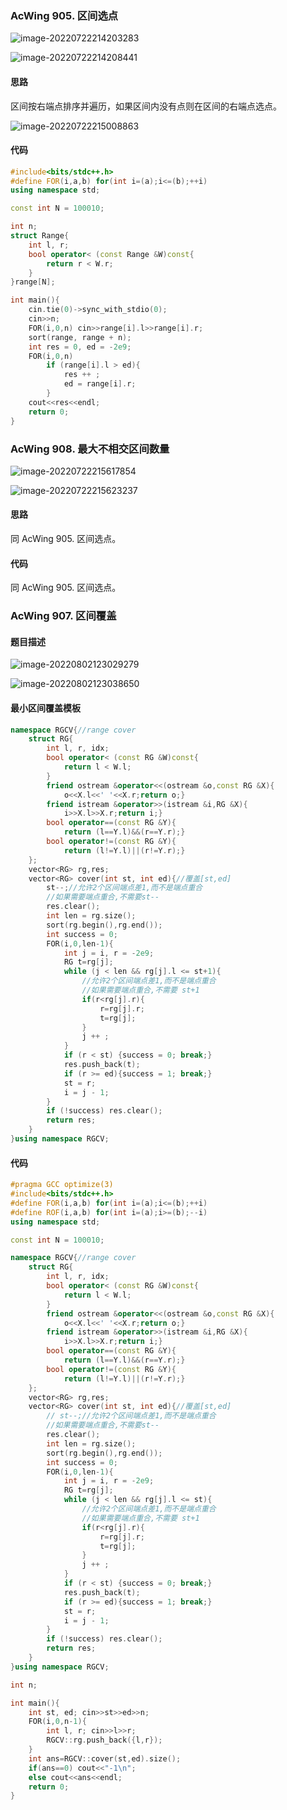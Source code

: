 ### AcWing 905. 区间选点

![image-20220722214203283](https://nme-200t.oss-cn-hangzhou.aliyuncs.com/template/202207222142387.png)

![image-20220722214208441](https://nme-200t.oss-cn-hangzhou.aliyuncs.com/template/202207222142472.png)

#### 思路

区间按右端点排序并遍历，如果区间内没有点则在区间的右端点选点。

![image-20220722215008863](https://nme-200t.oss-cn-hangzhou.aliyuncs.com/template/202207222150916.png)

#### 代码

```cpp
#include<bits/stdc++.h>
#define FOR(i,a,b) for(int i=(a);i<=(b);++i)
using namespace std;

const int N = 100010;

int n;
struct Range{
    int l, r;
    bool operator< (const Range &W)const{
        return r < W.r;
    }
}range[N];

int main(){
    cin.tie(0)->sync_with_stdio(0);
    cin>>n;
    FOR(i,0,n) cin>>range[i].l>>range[i].r;
    sort(range, range + n);
    int res = 0, ed = -2e9;
    FOR(i,0,n)
        if (range[i].l > ed){
            res ++ ;
            ed = range[i].r;
        }
    cout<<res<<endl;
    return 0;
}
```

### AcWing 908. 最大不相交区间数量

![image-20220722215617854](https://nme-200t.oss-cn-hangzhou.aliyuncs.com/template/202207222156902.png)

![image-20220722215623237](https://nme-200t.oss-cn-hangzhou.aliyuncs.com/template/202207222156267.png)

#### 思路

同 AcWing 905. 区间选点。

#### 代码

同 AcWing 905. 区间选点。

### AcWing 907. 区间覆盖

#### 题目描述

![image-20220802123029279](http://nme-200t.oss-cn-hangzhou.aliyuncs.com/notes/2022-08-02-043029.png)

![image-20220802123038650](http://nme-200t.oss-cn-hangzhou.aliyuncs.com/notes/2022-08-02-043039.png)

#### 最小区间覆盖模板

```cpp
namespace RGCV{//range cover
    struct RG{
        int l, r, idx;
        bool operator< (const RG &W)const{
            return l < W.l;
        }
        friend ostream &operator<<(ostream &o,const RG &X){
            o<<X.l<<' '<<X.r;return o;}
        friend istream &operator>>(istream &i,RG &X){ 
            i>>X.l>>X.r;return i;}
        bool operator==(const RG &Y){
            return (l==Y.l)&&(r==Y.r);}
        bool operator!=(const RG &Y){
            return (l!=Y.l)||(r!=Y.r);}
    };
    vector<RG> rg,res;
    vector<RG> cover(int st, int ed){//覆盖[st,ed]
        st--;//允许2个区间端点差1,而不是端点重合
        //如果需要端点重合,不需要st--
        res.clear();
        int len = rg.size();
        sort(rg.begin(),rg.end());
        int success = 0;
        FOR(i,0,len-1){
            int j = i, r = -2e9;
            RG t=rg[j];
            while (j < len && rg[j].l <= st+1){
                //允许2个区间端点差1,而不是端点重合
                //如果需要端点重合,不需要 st+1
                if(r<rg[j].r){
                    r=rg[j].r;
                    t=rg[j];
                }
                j ++ ;
            }
            if (r < st) {success = 0; break;}
            res.push_back(t);
            if (r >= ed){success = 1; break;}
            st = r;
            i = j - 1;
        }
        if (!success) res.clear();
        return res;
    }
}using namespace RGCV;
```



#### 代码

```cpp
#pragma GCC optimize(3)
#include<bits/stdc++.h>
#define FOR(i,a,b) for(int i=(a);i<=(b);++i)
#define ROF(i,a,b) for(int i=(a);i>=(b);--i)
using namespace std;

const int N = 100010;

namespace RGCV{//range cover
    struct RG{
        int l, r, idx;
        bool operator< (const RG &W)const{
            return l < W.l;
        }
        friend ostream &operator<<(ostream &o,const RG &X){
            o<<X.l<<' '<<X.r;return o;}
        friend istream &operator>>(istream &i,RG &X){ 
            i>>X.l>>X.r;return i;}
        bool operator==(const RG &Y){
            return (l==Y.l)&&(r==Y.r);}
        bool operator!=(const RG &Y){
            return (l!=Y.l)||(r!=Y.r);}
    };
    vector<RG> rg,res;
    vector<RG> cover(int st, int ed){//覆盖[st,ed]
        // st--;//允许2个区间端点差1,而不是端点重合
        //如果需要端点重合,不需要st--
        res.clear();
        int len = rg.size();
        sort(rg.begin(),rg.end());
        int success = 0;
        FOR(i,0,len-1){
            int j = i, r = -2e9;
            RG t=rg[j];
            while (j < len && rg[j].l <= st){
                //允许2个区间端点差1,而不是端点重合
                //如果需要端点重合,不需要 st+1
                if(r<rg[j].r){
                    r=rg[j].r;
                    t=rg[j];
                }
                j ++ ;
            }
            if (r < st) {success = 0; break;}
            res.push_back(t);
            if (r >= ed){success = 1; break;}
            st = r;
            i = j - 1;
        }
        if (!success) res.clear();
        return res;
    }
}using namespace RGCV;

int n;

int main(){
    int st, ed; cin>>st>>ed>>n;
    FOR(i,0,n-1){
        int l, r; cin>>l>>r;
        RGCV::rg.push_back({l,r});
    }
    int ans=RGCV::cover(st,ed).size();
    if(ans==0) cout<<"-1\n";
    else cout<<ans<<endl;
    return 0;
}
```

